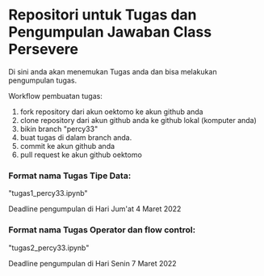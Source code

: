 # Repositori untuk Tugas dan Pengumpulan Jawaban Class Persevere

Di sini anda akan menemukan Tugas anda dan bisa melakukan pengumpulan tugas.

Workflow pembuatan tugas:
1. fork repository dari akun oektomo ke akun github anda
2. clone repository dari akun github anda ke github lokal (komputer anda)
3. bikin branch "percy33"
4. buat tugas di dalam branch anda.
5. commit ke akun github anda
6. pull request ke akun github oektomo

### Format nama Tugas Tipe Data:

"tugas1_percy33.ipynb"

Deadline pengumpulan di Hari Jum'at 4 Maret 2022


### Format nama Tugas Operator dan flow control:

"tugas2_percy33.ipynb"

Deadline pengumpulan di Hari Senin 7 Maret 2022
